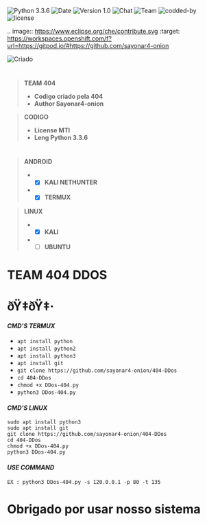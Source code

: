![[Python 3.3.6](https://github.com/sayonar4-onion)](http://img.shields.io/badge/python-3.3.7-red.svg)
![[Date](https://github.com/sayonar4-onion)](http://img.shields.io/badge/date-18/04/2022-orange.svg)
![[Version 1.0](https://github.com/sayonar4-onion)](http://img.shields.io/badge/version-v1.0-blue.svg)
![[Chat](https://github.com/sayonar4-onion)](http://img.shields.io/badge/Chat-Igreja_Da_Misoginia-red.svg)
![[Team](https://github.com/sayonar4-onion)](http://img.shields.io/badge/Team-404-pink.svg)
![[codded-by](https://github.com/sayonar4-onion)](http://img.shields.io/badge/Codded-Sayonar4-orange.svg)
![[license](https://github.com/sayonar4-onion)](http://img.shields.io/badge/License-MIT-blue.svg)

.. image:: https://www.eclipse.org/che/contribute.svg
    :target: https://workspaces.openshift.com/f?url=https://gitpod.io/#https://github.com/sayonar4-onion 

![[Criado](https://github.com/sayonar4-onion)](http://img.shields.io/badge/Criado_Pela_Team_404_The_Hell-blue.svg)

#
> **TEAM 404**
> - **Codigo criado pela 404**
> - **Author Sayonar4-onion**  

> **CODIGO**
> - **License MTI**
> - **Leng Python 3.3.6**
#
> **ANDROID**
> - - [x] **KALI NETHUNTER**
> - - [x] **TERMUX**  

> **LINUX**
> - - [x] **KALI**
> - - [ ] **UBUNTU**
#
# TEAM 404 DDOS

# ðŸ‡­ðŸ‡·

#### *CMD'S TERMUX*  
 - `apt install python`
 - `apt install python2`
 - `apt install python3`
 - `apt install git`
 - `git clone https://github.com/sayonar4-onion/404-DDos`
 - `cd 404-DDos`
 - `chmod +x DDos-404.py`
 - `python3 DDos-404.py`  

#### *CMD'S LINUX*
```
sudo apt install python3
sudo apt install git
git clone https://github.com/sayonar4-onion/404-DDos
cd 404-DDos
chmod +x DDos-404.py
python3 DDos-404.py
```
#### *USE COMMAND*
```
EX : python3 DDos-404.py -s 120.0.0.1 -p 80 -t 135
```
#

# Obrigado por usar nosso sistema

